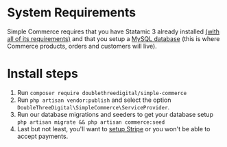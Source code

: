 # System Requirements

Simple Commerce requires that you have Statamic 3 already installed [(with all of its requirements)](https://statamic.dev/requirements) and that you setup a [MySQL database](https://laravel.com/docs/5.8/database) (this is where Commerce products, orders and customers will live).

# Install steps

1. Run `composer require doublethreedigital/simple-commerce`
2. Run `php artisan vendor:publish` and select the option `DoubleThreeDigital\SimpleCommerce\ServiceProvider`.
3. Run our database migrations and seeders to get your database setup `php artisan migrate && php artisan commerce:seed`
4. Last but not least, you'll want to [setup Stripe](./stripe.md#setting-stripe-up) or you won't be able to accept payments.

